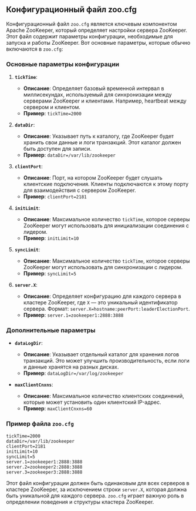 ## Конфигурационный файл zoo.cfg

Конфигурационный файл `zoo.cfg` является ключевым компонентом Apache ZooKeeper, который определяет настройки сервера ZooKeeper. Этот файл содержит параметры конфигурации, необходимые для запуска и работы ZooKeeper. Вот основные параметры, которые обычно включаются в `zoo.cfg`:

### Основные параметры конфигурации

1. **`tickTime`**:
   - **Описание**: Определяет базовый временной интервал в миллисекундах, используемый для синхронизации между серверами ZooKeeper и клиентами. Например, heartbeat между сервером и клиентом.
   - **Пример**: `tickTime=2000`

2. **`dataDir`**:
   - **Описание**: Указывает путь к каталогу, где ZooKeeper будет хранить свои данные и логи транзакций. Этот каталог должен быть доступен для записи.
   - **Пример**: `dataDir=/var/lib/zookeeper`

3. **`clientPort`**:
   - **Описание**: Порт, на котором ZooKeeper будет слушать клиентские подключения. Клиенты подключаются к этому порту для взаимодействия с сервером ZooKeeper.
   - **Пример**: `clientPort=2181`

4. **`initLimit`**:
   - **Описание**: Максимальное количество `tickTime`, которое серверы ZooKeeper могут использовать для инициализации соединения с лидером.
   - **Пример**: `initLimit=10`

5. **`syncLimit`**:
   - **Описание**: Максимальное количество `tickTime`, которое серверы ZooKeeper могут использовать для синхронизации с лидером.
   - **Пример**: `syncLimit=5`

6. **`server.X`**:
   - **Описание**: Определяет конфигурацию для каждого сервера в кластере ZooKeeper, где `X` — это уникальный идентификатор сервера. Формат: `server.X=hostname:peerPort:leaderElectionPort`.
   - **Пример**: `server.1=zookeeper1:2888:3888`

### Дополнительные параметры

- **`dataLogDir`**:
  - **Описание**: Указывает отдельный каталог для хранения логов транзакций. Это может улучшить производительность, если логи и данные хранятся на разных дисках.
  - **Пример**: `dataLogDir=/var/log/zookeeper`

- **`maxClientCnxns`**:
  - **Описание**: Максимальное количество клиентских соединений, которые может установить один клиентский IP-адрес.
  - **Пример**: `maxClientCnxns=60`

### Пример файла `zoo.cfg`

```plaintext
tickTime=2000
dataDir=/var/lib/zookeeper
clientPort=2181
initLimit=10
syncLimit=5
server.1=zookeeper1:2888:3888
server.2=zookeeper2:2888:3888
server.3=zookeeper3:2888:3888
```

Этот файл конфигурации должен быть одинаковым для всех серверов в кластере ZooKeeper, за исключением строки `server.X`, которая должна быть уникальной для каждого сервера. `zoo.cfg` играет важную роль в определении поведения и структуры кластера ZooKeeper.